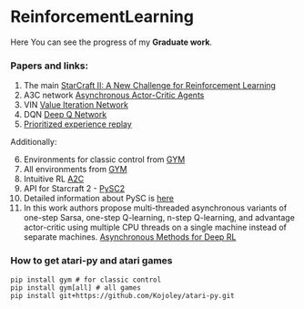 # ReinforcementLearning

Here You can see the progress of my **Graduate work**.

### Papers and links:
1. The main [StarCraft II: A New Challenge for Reinforcement Learning](https://arxiv.org/pdf/1708.04782.pdf)
2. A3C network [Asynchronous Actor-Critic Agents](https://medium.com/emergent-future/simple-reinforcement-learning-with-tensorflow-part-8-asynchronous-actor-critic-agents-a3c-c88f72a5e9f2)
3. VIN [Value Iteration Network](http://papers.nips.cc/paper/6046-value-iteration-networks.pdf)
4. DQN [Deep Q Network](https://www.cs.toronto.edu/~vmnih/docs/dqn.pdf)
5. [Prioritized experience replay](https://arxiv.org/pdf/1511.05952.pdf)

Additionally:

6. Environments for classic control from [GYM](https://github.com/openai/gym/wiki/Leaderboard)
7. All environments from [GYM](https://gym.openai.com/envs/#classic_control)
8. Intuitive RL [A2C](https://hackernoon.com/intuitive-rl-intro-to-advantage-actor-critic-a2c-4ff545978752)
9. API for Starcraft 2 - [PySC2](https://github.com/deepmind/pysc2)
10. Detailed information about PySC is [here](https://github.com/deepmind/pysc2/blob/master/docs/environment.md)
11. In this work authors propose multi-threaded asynchronous variants of one-step Sarsa, one-step Q-learning, n-step Q-learning, and
advantage actor-critic using multiple CPU threads on a single machine instead of separate machines.  [Asynchronous Methods for Deep RL](https://arxiv.org/pdf/1602.01783.pdf#page=9)


### How to get atari-py and atari games
```
pip install gym # for classic control
pip install gym[all] # all games
pip install git+https://github.com/Kojoley/atari-py.git
```

